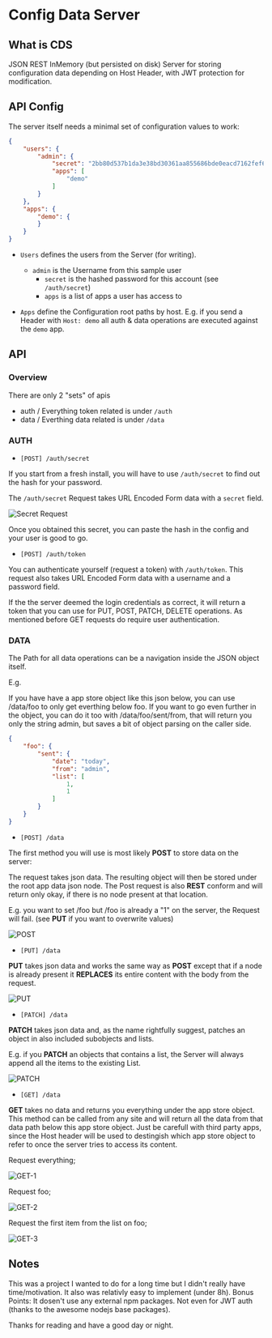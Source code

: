 ﻿# Config Data Server

## What is CDS

JSON REST InMemory (but persisted on disk) Server for storing configuration data depending on Host Header, with JWT protection for modification.

## API Config

The server itself needs a minimal set of configuration values to work:

```json
{
    "users": {
        "admin": {
            "secret": "2bb80d537b1da3e38bd30361aa855686bde0eacd7162fef6a25fe97bf527a25b", //secret
            "apps": [
                "demo"
            ]
        }
    },
    "apps": {
        "demo": {
        }
    }
}
```

- `Users` defines the users from the Server (for writing).
    - `admin` is the Username from this sample user
        - `secret` is the hashed password for this account (see `/auth/secret`) 
        - `apps` is a list of apps a user has access to

- `Apps` define the Configuration root paths by host. E.g. if you send a Header with `Host: demo` all auth & data operations are executed against the `demo` app.

## API

### Overview

There are only 2 "sets" of apis

- auth
 / Everything token related is under `/auth`
- data
 / Everthing data related is under `/data`

### AUTH

 - `[POST] /auth/secret`

If you start from a fresh install, you will have to use `/auth/secret` to find out the hash for your password.

The `/auth/secret` Request takes URL Encoded Form data with a `secret` field.

![Secret Request](./docs/Insomnia_Secret.png)

Once you obtained this secret, you can paste the hash in the config and your user is good to go.

 - `[POST] /auth/token`

You can authenticate yourself (request a token) with `/auth/token`. This request also takes URL Encoded Form data with a username and a password field.

If the the server deemed the login credentials as correct, it will return a token that you can use for PUT, POST, PATCH, DELETE operations. As mentioned before GET requests do require user authentication.

### DATA

The Path for all data operations can be a navigation inside the JSON object itself.

E.g.

If you have have a app store object like this json below, you can use /data/foo to only get everthing below foo. If you want to go even further in the object, you can do it too with /data/foo/sent/from, that will return you only the string admin, but saves a bit of object parsing on the caller side.

```json
{
    "foo": {
        "sent": {
            "date": "today",
            "from": "admin",
            "list": [
                1,
                1
            ]
        }
    }
}
```

- `[POST] /data`

The first method you will use is most likely **POST** to store data on the server:

The request takes json data. The resulting object will then be stored under the root app data json node. The Post request is also **REST** conform and will return only okay, if there is no node present at that location.

E.g. you want to set /foo but /foo is already a "1" on the server, the Request will fail. (see **PUT** if you want to overwrite values)

![POST](./docs/Insomnia_POST.png)

- `[PUT] /data`

**PUT** takes json data and works the same way as **POST** except that if a node is already present it **REPLACES** its entire content with the body from the request.

![PUT](./docs/Insomnia_PUT.png)

- `[PATCH] /data`

**PATCH** takes json data and, as the name rightfully suggest, patches an object in also included subobjects and lists.

E.g. if you **PATCH** an objects that contains a list, the Server will always append all the items to the existing List.

![PATCH](./docs/Insomnia_PATCH.png)

- `[GET] /data`

**GET** takes no data and returns you everything under the app store object. This method can be called from any site and will return all the data from that data path below this app store object. Just be carefull with third party apps, since the Host header will be used to destingish which app store object to refer to once the server tries to access its content.

Request everything;

![GET-1](./docs/Insomnia_GET.png)

Request foo;

![GET-2](./docs/Insomnia_GET_foo.png)

Request the first item from the list on foo;

![GET-3](./docs/Insomnia_GET_foo_list_item.png)

## Notes

This was a project I wanted to do for a long time but I didn't really have time/motivation. It also was relativly easy to implement (under 8h). Bonus Points: It dosen't use any external npm packages. Not even for JWT auth (thanks to the awesome nodejs base packages).

Thanks for reading and have a good day or night.


